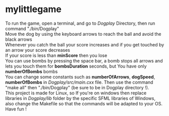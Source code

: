 # mylittlegame
To run the game, open a terminal, and go to _Dogplay_ Directory, then run command "./bin/Dogplay"<br>
Move the dog by using the keyboard arrows to reach the ball and avoid the black arrows<br>
Whenever you catch the ball your score increases and if you get touched by an arrow your score decreases<br>
If your score is less than **minScore** then you lose<br>
You can use bombs by pressing the space bar, a bomb stops all arrows and lets you touch them for **bombsDuration** seconds, but You have only **numberOfBombs** bombs<br>
You can change some constants such as **numberOfArrows**, **dogSpeed**, **numberOfBombs** in _Dogplay/src/main.cxx_ file. Then use the command "make all" then "./bin/Dogplay" (be sure to be in Dogplay directory !).<br>
This project is made for Linux, so If you're on windows then replace libraries in _Dogplay/lib_ folder by the specific SFML libraries of Windows, also change the Makefile so that the commands will be adapted to your OS.<br>
Have fun !
